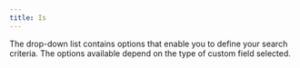 ```yaml
---
title: Is
---
```



The drop-down list contains options that enable you to define your search  criteria. The options available depend on the type of custom field selected.
